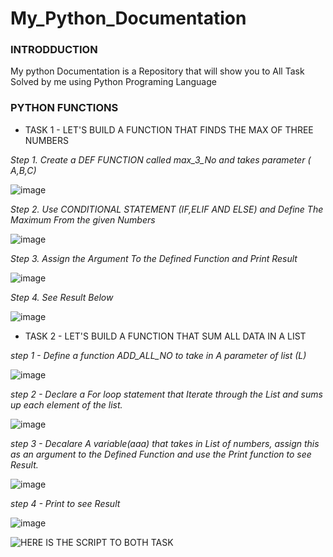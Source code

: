 # My_Python_Documentation
###  INTRODDUCTION
My python Documentation is a Repository that will show you to All Task Solved by me using Python Programing Language

###  PYTHON FUNCTIONS

+ TASK 1 - LET'S BUILD A FUNCTION THAT FINDS THE MAX OF THREE NUMBERS

_Step 1. Create a DEF FUNCTION  called max_3_No and takes parameter ( A,B,C)_

![image](https://github.com/Bumzeal/My_Python_Documentation/assets/78567274/e1e9e825-7035-4f65-bc50-4dfa8d16aeb6)

_Step 2. Use CONDITIONAL STATEMENT (IF,ELIF AND ELSE) and Define The Maximum From the given Numbers_

![image](https://github.com/Bumzeal/My_Python_Documentation/assets/78567274/40daa8d6-a408-4dcc-a8e7-15a537e1c28b)

_Step 3. Assign the Argument To the Defined Function and Print Result_

![image](https://github.com/Bumzeal/My_Python_Documentation/assets/78567274/1a488968-a840-45b6-af2c-99e2697722d3)

_Step 4. See Result Below_

![image](https://github.com/Bumzeal/My_Python_Documentation/assets/78567274/419babd4-d0c1-48ff-98e8-3d7738170d2b)






+ TASK 2 - LET'S BUILD A FUNCTION THAT SUM ALL DATA IN A LIST

_step 1 - Define a function ADD_ALL_NO to take in A parameter of list (L)_

![image](https://github.com/Bumzeal/My_Python_Documentation/assets/78567274/37838086-010b-4e5a-92a1-59f194d7f788)

_step 2 - Declare a  For loop statement that Iterate through the List and sums up each element of the list._

![image](https://github.com/Bumzeal/My_Python_Documentation/assets/78567274/ce2ad6e3-d950-404f-9288-8e60afdea53a)

_step 3 - Decalare A variable(aaa) that takes in List of numbers, assign this as an argument to the Defined Function and use the Print function to see Result._

![image](https://github.com/Bumzeal/My_Python_Documentation/assets/78567274/a6a8edde-c9eb-4649-a0e4-02843879e15b)

_step 4 - Print to see Result_

![image](https://github.com/Bumzeal/My_Python_Documentation/assets/78567274/ebac9b0e-9e4b-4023-90d3-e3e0297a0ef8)


![HERE IS THE SCRIPT TO BOTH TASK](https://github.com/Bumzeal/My_Python_Documentation/blob/main/Python%20Task%201.ipynb)



